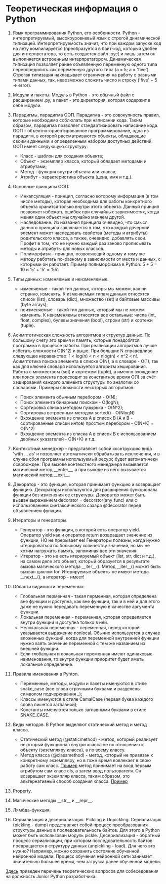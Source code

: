 # Теоретическая информация о Python
1. Язык программирования Python, его особенности. 
Python - интерпретируемый, высокоуровневый язык с строгой динамической типизацей. 
Интерпретируемость значит, что при каждом запуске код на лету компилируется (преобразуется в байт-код, который удобен для интерпретатора, то есть создается файл .pyc) и лишь затем он выполняется встроенным интерпретатором. 
Динамическая типизация позволяет ранее объявленную переменную одного типа переопредилить как переменную другого типа (a = 5; a = 'five').
Строгая типизация накладывает ограничения на работу с разными типами данных, так, невозможно сложить число и строку ('five' + 5 => error).

1. Модули и пакеты. Модуль в Python - это обычный файл с расширением .py, а пакет - это директория, которая содержит в себе модули.

1. Парадигмы, парадигма ООП. Парадигма - это совокупность правил, которые необходимо соблюлать при написании кода. 
Таким образом, парадигма позволяет стандартизировать написание кода.
ООП - объектно-ориентированное программирование, одна из парадигм, в которой рассматриваются объекты, обладающие своими данными и определенным набором доступных действий.
ООП имеет следующую структуру: 
	- Класс - шаблон для создания объекта; 
	- Объект - экземпляр класса, который обладает методами и атрибутами; 
	- Метод - функция внутри объекта или класса; 
	- Атрибут - характеристика объекта (цена, имя и т.д.).
1. Основные принципы ООП:
	- Инкапсуляция - принцип, согласно которому информация (в том числе методы), которая необходима для работы конкретного объекта хранится 
	только внутри этого объекта. Данный принцип позволяет избежать ошибок при случайных зависимостях, когда меняя один объект мы случайно меняем другой.
	- Наследование. Из названия принципа очевидно, что смысл данного принципа заключается в том, что каждый дочерний элемент может наследовать
	свойства (методы и атрибуты) родительского класса, а также, очевидно, добавлять свои. Профит в том, что не нужно каждый раз заново прописывать 
	методы и атрибуты для новых классов.
	- Полиморфизм - принцип, позволяющий одному и тому же методу работать по-разному в зависимости от места и данных, с которыми он работает. 
	Пример полиморфизма в Python: 5 + 5 = 10 и '5' + '5' = '55'.
	
1. Типы данных: изменяемые и неизменяемые.
	- изменяемые - такой тип данных, которы мы можем, как ни странно, изменять. К изменяемым типам данным относятся: 
	список (list), словарь (dict), множество (set) и байтовые массивы (byte arrays);
	- неизменяемые - такой тип данных, который мы не можем изменить. К неизменяемы относятся все остальные: 
	числа (int, float, complex), булевы значения (bool), строки (str) и кортежи (tuple).
	
1. Асимптотическая сложность алгоритмов и структур данных. По большому счету это время и память, которые понадобятся программа в процессе работы.
При реализации алгоритмов лучше избегать сложности O(N^2) и выше. При больших N справедливо следующее неравенство: 1 < log(n) < n < nlog(n) < n^2 < n!. 
Асимптотика поиска элемента в списке O(N), а в словаре - O(1), так как для ключей словаря используется алгоритм хеширования.
Работа с множеством (set) и кортежем (tuple), а именно вхождение или поиск элемента происходит за  константное время O(1) 
за счёт хэширования каждого элемента структуры по аналогии со словарями.
Примеры сложности некоторых алгоритмов:
	- Поиск элемента обычным перебором - O(N);
	- Поиск элемента бинарным поиском - O(logN);
	- Сортировка списка методом пузырька - O(N^2);
	- Сортировка встроенным методом sorted() - O(NlogN)
	- Вхождение элемента из списка A в список B (A и B - сортированные списки интов) простым перебором - O(N*K) = O(N^2)
	- Вхождение элемента из списка A в список B с использованием двойных указателей - O(N+K) и т.д.
	
1. Контекстный менеджер - представляет собой коснтрукцию вида 'with ... as' и позволяет автоматичеки обрабатывать исключения, и в случае сбоя программы используемый ресурс будет автоматичеки освобожден.
При вызове контекстного менеджера вызывается магический метод \_\_enter__, а при выходе из него вызывается магический метод \_\_exit__.

1. Декоратор - это функция, которая принимает функцию и возвращает функцию. Декораторы используются для расширения функционала функции без изменения ее структуры.
Декоратор может быть вызван выражением decorator = decorator(any_func) или с использованием синтаксического сахара @decorator перед объявлением функции.

1. Итераторы и генераторы. 
	- Генератор - это функция, в которой есть оператор yield. Оператор yield как и оператор return возвращает значение из функции, НО не прерывает ее! Генераторы полезны, когда 
нужно итерироваться по большому количеству значений, но мы не хотим нагружать память, запоминая все эти значения.
	- Итератор - это не есть итерируемый объект (list, str, dict и т.д.), на самом деле это объект, который образуется в результате вызова магического метода \_\_iter__(). 
	Метод \_\_iter__() может быть вызван циклом for. Итерируемые объекты не имеют метода \_\_next__(), а итератор - имеет!

1. Области видимости переменных:
	- Глобальная перменная - такая перменная, которая определена вне функции и доступна, как вне функции, так и в ней и для этого даже не нужно передавать переменную в качестве аргумента функции.
	- Локальная переменная - переменная, которая определяется внутри функции и доступна только в ней.
	- Нелокальная переменная - переменная, перед которой указывается выражение nonlocal. Обычно используется в случае вложенных функций, когда для переменной внутренней функции нужно взять значение
	переменной с тем же названием из внешней функции.
	- Если глобальная и локальная переменная имеют одинаковые наименования, то внутри функции приоритет будет иметь локальное определение.
	
1. Правила именования в Pyhton. 
	- Переменные, методы, модули и пакеты именуются в стиле snake_case (все слова строчными буквами и разделены символом подчеркивания \_);
	- Классы именуются в стиле CamalCase (первая буква каждого слова пишется заглавной);
	- Константы именуются только заглавными буквами в стиле SNAKE_CASE.

1. Виды методов. В Python выделяют статический метод и метод класса.
	- Статический метод (@staticmethod) - метод, который реализует некоторый функционал внутри класса не по отношению к объекту (экземпляру класса), а по всему классу. 
	- Метод класса (@classmethod) - метод, который не привязан к конкретному экземпляру, но в тоже время вовлекает в свою работу сам класс. 
	[Пример](https://github.com/devFF/FindJob/blob/main/General_theory/staticmethod_example.py)
метод принимает на вход первым атрибутом сам класс cls, а затем ввод пользователя. Он возвращает экземпляр класса, таким образом, это альтернативный способ создания класса. 
	[Пример](https://github.com/devFF/FindJob/blob/main/General_theory/classmethod_example.py)
	
1. Property.

1. Магические методы \_\_str__ и \_\_repr__.
	
1. Лямбда-функция. 

1. Сериализация и десериализация. Pickling и Unpickling. Сериализация (pickling - dump) представляет собой процесс преобразования структуры данных в последовательность байтов. 
Для этого в Python может быть использован модуль pickle. Десериализация - обратный процесс сериализации, при котором последовательность байтов превращается в структуру данных (unpickling - load).
Для чего это нужно? Например, можно сохранить состояние обученной нейронной модели. Процесс обучения нейронной сети занимает значительно большее время, чем загрузка ранее обученной модели.
	
	
[Здесь](https://github.com/markdrrr/interview_questions_python_junior) приведен перечень теоретических вопросов для собеседования на должность Junior Python разработчика. 
